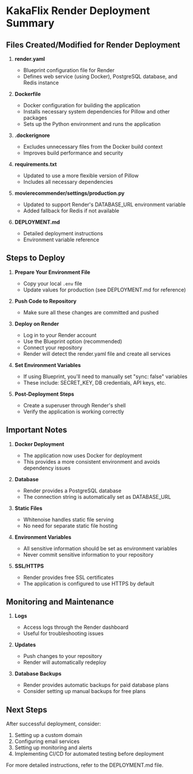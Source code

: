 # KakaFlix Render Deployment Summary

## Files Created/Modified for Render Deployment

1. **render.yaml**
   - Blueprint configuration file for Render
   - Defines web service (using Docker), PostgreSQL database, and Redis instance

2. **Dockerfile**
   - Docker configuration for building the application
   - Installs necessary system dependencies for Pillow and other packages
   - Sets up the Python environment and runs the application

3. **.dockerignore**
   - Excludes unnecessary files from the Docker build context
   - Improves build performance and security

4. **requirements.txt**
   - Updated to use a more flexible version of Pillow
   - Includes all necessary dependencies

5. **movierecommender/settings/production.py**
   - Updated to support Render's DATABASE_URL environment variable
   - Added fallback for Redis if not available

6. **DEPLOYMENT.md**
   - Detailed deployment instructions
   - Environment variable reference

## Steps to Deploy

1. **Prepare Your Environment File**
   - Copy your local `.env` file
   - Update values for production (see DEPLOYMENT.md for reference)

2. **Push Code to Repository**
   - Make sure all these changes are committed and pushed

3. **Deploy on Render**
   - Log in to your Render account
   - Use the Blueprint option (recommended)
   - Connect your repository
   - Render will detect the render.yaml file and create all services

4. **Set Environment Variables**
   - If using Blueprint, you'll need to manually set "sync: false" variables
   - These include: SECRET_KEY, DB credentials, API keys, etc.

5. **Post-Deployment Steps**
   - Create a superuser through Render's shell
   - Verify the application is working correctly

## Important Notes

1. **Docker Deployment**
   - The application now uses Docker for deployment
   - This provides a more consistent environment and avoids dependency issues

2. **Database**
   - Render provides a PostgreSQL database
   - The connection string is automatically set as DATABASE_URL

3. **Static Files**
   - Whitenoise handles static file serving
   - No need for separate static file hosting

4. **Environment Variables**
   - All sensitive information should be set as environment variables
   - Never commit sensitive information to your repository

5. **SSL/HTTPS**
   - Render provides free SSL certificates
   - The application is configured to use HTTPS by default

## Monitoring and Maintenance

1. **Logs**
   - Access logs through the Render dashboard
   - Useful for troubleshooting issues

2. **Updates**
   - Push changes to your repository
   - Render will automatically redeploy

3. **Database Backups**
   - Render provides automatic backups for paid database plans
   - Consider setting up manual backups for free plans

## Next Steps

After successful deployment, consider:

1. Setting up a custom domain
2. Configuring email services
3. Setting up monitoring and alerts
4. Implementing CI/CD for automated testing before deployment

For more detailed instructions, refer to the DEPLOYMENT.md file.
